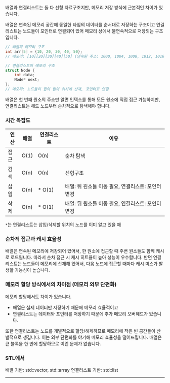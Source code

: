 
배열과 연결리스트는 둘 다 선형 자료구조지만, 메모리 저장 방식에 근본적인 차이가 있습니다.

배열은 연속된 메모리 공간에 동일한 타입의 데이터를 순서대로 저장하는 구조이고 연결리스트는 노드들이 포인터로 연결되어 있어 메모리 상에서 불연속적으로 저장되는 구조입니다.

```cpp
// 배열의 메모리 구조
int arr[5] = {10, 20, 30, 40, 50};
// 메모리: [10][20][30][40][50] (연속된 주소: 1000, 1004, 1008, 1012, 1016)

// 연결리스트의 메모리 구조  
struct Node {
    int data;
    Node* next;
};
// 메모리: 노드들이 힙의 임의 위치에 산재, 포인터로 연결
```


배열은 첫 번째 원소의 주소만 알면 인덱스를 통해 모든 원소에 직접 접근 가능하지만, 연결리스트는 헤드 노드부터 순차적으로 탐색해야 합니다.


### 시간 복잡도

| **연산** | **배열** | **연결리스트** | 이유                             |
| ------ | ------ | --------- | ------------------------------ |
| 접근     | O(1)   | O(n)      | 순차 탐색                          |
| 검색     | O(n)   | O(n)      | 선형구조                           |
| 삽입     | O(n)   | * O(1)    | 배열: 뒤 원소들 이동 필요, 연결리스트: 포인터 변경 |
| 삭제     | O(n)   | * O(1)    | 배열: 뒤 원소들 이동 필요, 연결리스트: 포인터 변경 |

`*`는 연결리스트는 삽입/삭제할 위치의 노드를 이미 알고 있을 때 

### 순차적 접근과 캐시 효율성

배열은 연속된 메모리에 저장되어 있어서, 한 원소에 접근할 때 주변 원소들도 함께 캐시로 로드됩니다. 따라서 순차 접근 시 캐시 히트율이 높아 성능이 우수합니다. 반면 연결리스트는 노드들이 메모리에 산재해 있어서, 다음 노드에 접근할 때마다 캐시 미스가 발생할 가능성이 높습니다.

### 메모리 할당 방식에서의 차이점 (메모리 외부 단편화)

메모리 할당에서도 차이가 있습니다.
* 배열은 실제 데이터만 저장하기 때문에 메모리 효율적이고
* 연결리스트는 데이터와 포인터를 저장하기 때문에 추가 메모리 오버헤드가 있습니다.

또한  연결리스트는 노드를 개별적으로 할당/해제하므로 메모리에 작은 빈 공간들이 산발적으로 생깁니다. 이는 외부 단편화를 야기해 메모리 효율성을 떨어뜨립니다. 배열은 큰 블록을 한 번에 할당하므로 이런 문제가 없습니다.
### STL에서

배열 기반: std::vector, std::array
연결리스트 기반: std::list


---
